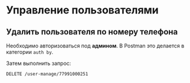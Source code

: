 Управление пользователями
===

## Удалить пользователя по номеру телефона

Необходимо авторизоваться под **админом**. 
В Postman это делается в категории `auth by`.

Затем выполнить запрос:

    DELETE /user-manage/77991000251
